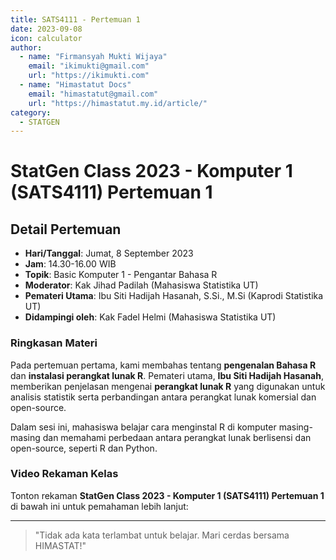 ```yaml
--- 
title: SATS4111 - Pertemuan 1
date: 2023-09-08
icon: calculator
author:
  - name: "Firmansyah Mukti Wijaya"
    email: "ikimukti@gmail.com"
    url: "https://ikimukti.com"
  - name: "Himastatut Docs"
    email: "himastatut@gmail.com"
    url: "https://himastatut.my.id/article/"
category:
  - STATGEN
--- 
```


# StatGen Class 2023 - Komputer 1 (SATS4111) Pertemuan 1

## Detail Pertemuan

- **Hari/Tanggal**: Jumat, 8 September 2023
- **Jam**: 14.30-16.00 WIB
- **Topik**: Basic Komputer 1 - Pengantar Bahasa R
- **Moderator**: Kak Jihad Padilah (Mahasiswa Statistika UT)
- **Pemateri Utama**: Ibu Siti Hadijah Hasanah, S.Si., M.Si (Kaprodi Statistika UT)
- **Didampingi oleh**: Kak Fadel Helmi (Mahasiswa Statistika UT)

### Ringkasan Materi
Pada pertemuan pertama, kami membahas tentang **pengenalan Bahasa R** dan **instalasi perangkat lunak R**. Pemateri utama, **Ibu Siti Hadijah Hasanah**, memberikan penjelasan mengenai **perangkat lunak R** yang digunakan untuk analisis statistik serta perbandingan antara perangkat lunak komersial dan open-source. 

Dalam sesi ini, mahasiswa belajar cara menginstal R di komputer masing-masing dan memahami perbedaan antara perangkat lunak berlisensi dan open-source, seperti R dan Python.

### Video Rekaman Kelas
Tonton rekaman **StatGen Class 2023 - Komputer 1 (SATS4111) Pertemuan 1** di bawah ini untuk pemahaman lebih lanjut:

<VidStack
  src="youtube/1JwSQNtfjW4"
  title="StatGen Class 2023 - Komputer 1 (SATS4111) Pertemuan 1"
/>

--- 

> "Tidak ada kata terlambat untuk belajar. Mari cerdas bersama HIMASTAT!"

